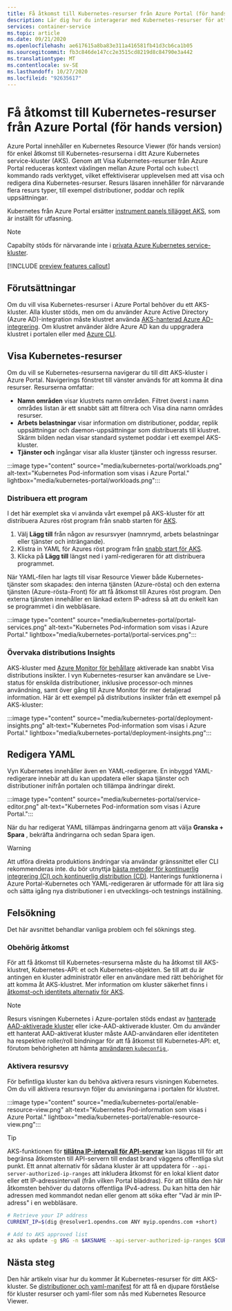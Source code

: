 ```yaml
---
title: Få åtkomst till Kubernetes-resurser från Azure Portal (för hands version)
description: Lär dig hur du interagerar med Kubernetes-resurser för att hantera ett Azure Kubernetes service (AKS)-kluster från Azure Portal.
services: container-service
ms.topic: article
ms.date: 09/21/2020
ms.openlocfilehash: ae617615a8ba83e311a416581fb41d3cb6ca1b05
ms.sourcegitcommit: fb3c846de147cc2e3515cd8219d8c84790e3a442
ms.translationtype: MT
ms.contentlocale: sv-SE
ms.lasthandoff: 10/27/2020
ms.locfileid: "92635617"
---
```

# <a name="access-kubernetes-resources-from-the-azure-portal-preview"></a>Få åtkomst till Kubernetes-resurser från Azure Portal (för hands version)

Azure Portal innehåller en Kubernetes Resource Viewer (för hands version) för enkel åtkomst till Kubernetes-resurserna i ditt Azure Kubernetes service-kluster (AKS). Genom att Visa Kubernetes-resurser från Azure Portal reduceras kontext växlingen mellan Azure Portal och `kubectl` kommando rads verktyget, vilket effektiviserar upplevelsen med att visa och redigera dina Kubernetes-resurser. Resurs läsaren innehåller för närvarande flera resurs typer, till exempel distributioner, poddar och replik uppsättningar.

Kubernetes från Azure Portal ersätter [instrument panels tillägget AKS][kubernetes-dashboard], som är inställt för utfasning.

>[!NOTE]
>Capabilty stöds för närvarande inte i [privata Azure Kubernetes service-kluster](./private-clusters.md).

[!INCLUDE [preview features callout](./includes/preview/preview-callout.md)]

## <a name="prerequisites"></a>Förutsättningar

Om du vill visa Kubernetes-resurser i Azure Portal behöver du ett AKS-kluster. Alla kluster stöds, men om du använder Azure Active Directory (Azure AD)-integration måste klustret använda [AKS-hanterad Azure AD-integrering][aks-managed-aad]. Om klustret använder äldre Azure AD kan du uppgradera klustret i portalen eller med [Azure CLI][cli-aad-upgrade].

## <a name="view-kubernetes-resources"></a>Visa Kubernetes-resurser

Om du vill se Kubernetes-resurserna navigerar du till ditt AKS-kluster i Azure Portal. Navigerings fönstret till vänster används för att komma åt dina resurser. Resurserna omfattar:

- **Namn områden** visar klustrets namn områden. Filtret överst i namn områdes listan är ett snabbt sätt att filtrera och Visa dina namn områdes resurser.
- **Arbets belastningar** visar information om distributioner, poddar, replik uppsättningar och daemon-uppsättningar som distribuerats till klustret. Skärm bilden nedan visar standard systemet poddar i ett exempel AKS-kluster.
- **Tjänster och** ingångar visar alla kluster tjänster och ingresss resurser.

:::image type="content" source="media/kubernetes-portal/workloads.png" alt-text="Kubernetes Pod-information som visas i Azure Portal." lightbox="media/kubernetes-portal/workloads.png":::

### <a name="deploy-an-application"></a>Distribuera ett program

I det här exemplet ska vi använda vårt exempel på AKS-kluster för att distribuera Azures röst program från snabb starten för [AKS][portal-quickstart].

1. Välj **Lägg till** från någon av resursvyer (namnrymd, arbets belastningar eller tjänster och inträngande).
1. Klistra in YAML för Azures röst program från [snabb start för AKS][portal-quickstart].
1. Klicka på **Lägg till** längst ned i yaml-redigeraren för att distribuera programmet. 

När YAML-filen har lagts till visar Resource Viewer både Kubernetes-tjänster som skapades: den interna tjänsten (Azure-rösta) och den externa tjänsten (Azure-rösta-Front) för att få åtkomst till Azures röst program. Den externa tjänsten innehåller en länkad extern IP-adress så att du enkelt kan se programmet i din webbläsare.

:::image type="content" source="media/kubernetes-portal/portal-services.png" alt-text="Kubernetes Pod-information som visas i Azure Portal." lightbox="media/kubernetes-portal/portal-services.png":::

### <a name="monitor-deployment-insights"></a>Övervaka distributions Insights

AKS-kluster med [Azure Monitor för behållare][enable-monitor] aktiverade kan snabbt Visa distributions insikter. I vyn Kubernetes-resurser kan användare se Live-status för enskilda distributioner, inklusive processor-och minnes användning, samt över gång till Azure Monitor för mer detaljerad information. Här är ett exempel på distributions insikter från ett exempel på AKS-kluster:

:::image type="content" source="media/kubernetes-portal/deployment-insights.png" alt-text="Kubernetes Pod-information som visas i Azure Portal." lightbox="media/kubernetes-portal/deployment-insights.png":::

## <a name="edit-yaml"></a>Redigera YAML

Vyn Kubernetes innehåller även en YAML-redigerare. En inbyggd YAML-redigerare innebär att du kan uppdatera eller skapa tjänster och distributioner inifrån portalen och tillämpa ändringar direkt.

:::image type="content" source="media/kubernetes-portal/service-editor.png" alt-text="Kubernetes Pod-information som visas i Azure Portal.":::

När du har redigerat YAML tillämpas ändringarna genom att välja **Granska + Spara** , bekräfta ändringarna och sedan Spara igen.

>[!WARNING]
> Att utföra direkta produktions ändringar via användar gränssnittet eller CLI rekommenderas inte. du bör utnyttja [bästa metoder för kontinuerlig integrering (CI) och kontinuerlig distribution (CD)](kubernetes-action.md). Hanterings funktionerna i Azure Portal-Kubernetes och YAML-redigeraren är utformade för att lära sig och sätta igång nya distributioner i en utvecklings-och testnings inställning.

## <a name="troubleshooting"></a>Felsökning

Det här avsnittet behandlar vanliga problem och fel söknings steg.

### <a name="unauthorized-access"></a>Obehörig åtkomst

För att få åtkomst till Kubernetes-resurserna måste du ha åtkomst till AKS-klustret, Kubernetes-API: et och Kubernetes-objekten. Se till att du är antingen en kluster administratör eller en användare med rätt behörighet för att komma åt AKS-klustret. Mer information om kluster säkerhet finns i [åtkomst-och identitets alternativ för AKS][concepts-identity].

>[!NOTE]
> Resurs visningen Kubernetes i Azure-portalen stöds endast av [hanterade AAD-aktiverade kluster](managed-aad.md) eller icke-AAD-aktiverade kluster. Om du använder ett hanterat AAD-aktiverat kluster måste AAD-användaren eller identiteten ha respektive roller/roll bindningar för att få åtkomst till Kubernetes-API: et, förutom behörigheten att hämta [användaren `kubeconfig` ](control-kubeconfig-access.md).

### <a name="enable-resource-view"></a>Aktivera resursvy

För befintliga kluster kan du behöva aktivera resurs visningen Kubernetes. Om du vill aktivera resursvyn följer du anvisningarna i portalen för klustret.

:::image type="content" source="media/kubernetes-portal/enable-resource-view.png" alt-text="Kubernetes Pod-information som visas i Azure Portal." lightbox="media/kubernetes-portal/enable-resource-view.png":::

> [!TIP]
> AKS-funktionen för [**tillåtna IP-intervall för API-servrar**](api-server-authorized-ip-ranges.md) kan läggas till för att begränsa åtkomsten till API-servern till endast brand väggens offentliga slut punkt. Ett annat alternativ för sådana kluster är att uppdatera för `--api-server-authorized-ip-ranges` att inkludera åtkomst för en lokal klient dator eller ett IP-adressintervall (från vilken Portal bläddras). För att tillåta den här åtkomsten behöver du datorns offentliga IPv4-adress. Du kan hitta den här adressen med kommandot nedan eller genom att söka efter "Vad är min IP-adress" i en webbläsare.
```bash
# Retrieve your IP address
CURRENT_IP=$(dig @resolver1.opendns.com ANY myip.opendns.com +short)

# Add to AKS approved list
az aks update -g $RG -n $AKSNAME --api-server-authorized-ip-ranges $CURRENT_IP/32

```

## <a name="next-steps"></a>Nästa steg

Den här artikeln visar hur du kommer åt Kubernetes-resurser för ditt AKS-kluster. Se [distributioner och yaml-manifest][deployments] för att få en djupare förståelse för kluster resurser och yaml-filer som nås med Kubernetes Resource Viewer.

<!-- LINKS - internal -->
[kubernetes-dashboard]: kubernetes-dashboard.md
[concepts-identity]: concepts-identity.md
[portal-quickstart]: kubernetes-walkthrough-portal.md#run-the-application
[deployments]: concepts-clusters-workloads.md#deployments-and-yaml-manifests
[aks-managed-aad]: managed-aad.md
[cli-aad-upgrade]: managed-aad.md#upgrading-to-aks-managed-azure-ad-integration
[enable-monitor]: ../azure-monitor/insights/container-insights-enable-existing-clusters.md